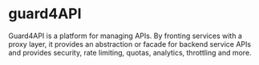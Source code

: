 # guard4API
Guard4API is a platform for managing APIs. By fronting services with a proxy layer, it provides an abstraction or facade for backend service APIs and provides security, rate limiting, quotas, analytics, throttling and more.
